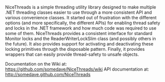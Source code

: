 NiceThreads is a simple threading utility library designed to make multiple .NET threading classes easier to use through a more consistent API and various convenience classes. It started out of frustration with the different options (and more specifically, the different APIs) for enabling thread safety and locks in the .NET framework and how much code was required to use some of them. NiceThreads provides a consistent interface for standard Monitor locks and the ReaderWriterLockSlim class (and possibly others in the future). It also provides support for activating and deactivating these locking primitives through the disposable pattern. Finally, it provides wrappers that can easily provide thread-safety to unsafe objects.

Documentation on the Wiki at: https://github.com/somedave/NiceThreads/wiki
API documentation at: http://somedave.github.com/NiceThreads